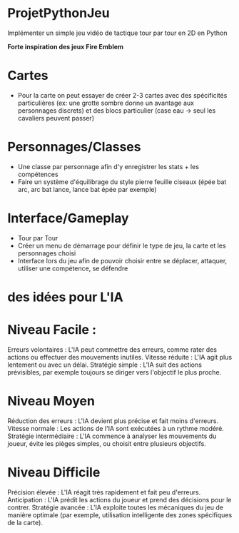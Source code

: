 # ProjetPythonJeu
Implémenter un simple jeu vidéo de tactique tour par tour en 2D en Python

**Forte inspiration des jeux Fire Emblem**
# Cartes
- Pour la carte on peut essayer de créer 2-3 cartes avec des spécificités particulières (ex: une grotte sombre donne un avantage aux personnages discrets) et des blocs particulier (case eau -> seul les cavaliers peuvent passer)

# Personnages/Classes
- Une classe par personnage afin d'y enregistrer les stats + les compétences
- Faire un système d'équilibrage du style pierre feuille ciseaux (épée bat arc, arc bat lance, lance bat épée par exemple)

# Interface/Gameplay
- Tour par Tour
- Créer un menu de démarrage pour définir le type de jeu, la carte et les personnages choisi
- Interface lors du jeu afin de pouvoir choisir entre se déplacer, attaquer, utiliser une compétence, se défendre

 #  des idées pour L'IA 
 
# Niveau  Facile : 
Erreurs volontaires : L'IA peut commettre des erreurs, comme rater des actions ou effectuer des mouvements inutiles.
Vitesse réduite : L'IA agit plus lentement ou avec un délai.
Stratégie simple : L'IA suit des actions prévisibles, par exemple toujours se diriger vers l'objectif le plus proche. 

# Niveau Moyen
Réduction des erreurs : L'IA devient plus précise et fait moins d'erreurs.
Vitesse normale : Les actions de l'IA sont exécutées à un rythme modéré.
Stratégie intermédiaire : L'IA commence à analyser les mouvements du joueur, évite les pièges simples, ou choisit entre plusieurs objectifs.

# Niveau Difficile
Précision élevée : L'IA réagit très rapidement et fait peu d'erreurs.
Anticipation : L'IA prédit les actions du joueur et prend des décisions pour le contrer.
Stratégie avancée : L'IA exploite toutes les mécaniques du jeu de manière optimale (par exemple, utilisation intelligente des zones spécifiques de la carte).
